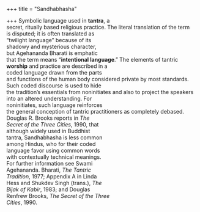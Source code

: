 +++
title = "Sandhabhasha"

+++
Symbolic language used in **tantra**, a  
secret, ritually based religious practice. The literal translation of the term  
is disputed; it is often translated as  
“twilight language” because of its  
shadowy and mysterious character,  
but Agehananda Bharati is emphatic  
that the term means “**intentional language**.” The elements of tantric **worship** and practice are described in a  
coded language drawn from the parts  
and functions of the human body considered private by most standards.  
Such coded discourse is used to hide  
the tradition’s essentials from noninitiates and also to project the speakers  
into an altered understanding. For  
noninitiates, such language reinforces  
the general conception of tantric practitioners as completely debased.  
Douglas R. Brooks reports in *The*  
*Secret of the Three Cities*, 1990, that  
although widely used in Buddhist  
tantra, Sandhabhasha is less common  
among Hindus, who for their coded  
language favor using common words  
with contextually technical meanings.  
For further information see Swami  
Agehananda. Bharati, *The Tantric*  
*Tradition*, 1977; Appendix A in Linda  
Hess and Shukdev Singh (trans.), *The*  
*Bijak of Kabir*, 1983; and Douglas  
Renfrew Brooks, *The Secret of the Three*  
*Cities*, 1990.